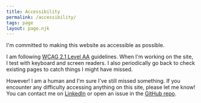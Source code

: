 ```yaml
---
title: Accessibility
permalink: /accessibility/
tags: page
layout: page.njk
---
```


I'm committed to making this website as accessible as possible. 

I am following [WCAG 2.1 Level AA](https://www.w3.org/TR/WCAG21/) guidelines. When I'm working on the site, I test with keyboard and screen readers. I also periodically go back to check existing pages to catch things I might have missed. 

However! I am a human and I'm sure I've still missed something. If you encounter any difficulty accessing anything on this site, please let me know! You can contact me on [LinkedIn](https://www.linkedin.com/in/michelle-enos/) or open an issue in the [GitHub repo](https://github.com/crankysparrow/portfolio2022).